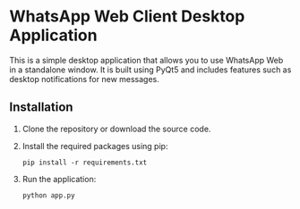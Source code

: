# WhatsApp Web Client Desktop Application

This is a simple desktop application that allows you to use WhatsApp Web in a standalone window. It is built using PyQt5 and includes features such as desktop notifications for new messages.


## Installation

1. Clone the repository or download the source code.
2. Install the required packages using pip:

   ```
   pip install -r requirements.txt
   ```
3. Run the application:
    ```
    python app.py
    ```